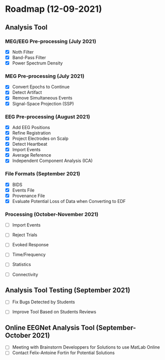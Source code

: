 # Roadmap (12-09-2021)

## Analysis Tool

### MEG/EEG Pre-processing (July 2021)
- [x] Noth Filter
- [x] Band-Pass Filter
- [x] Power Spectrum Density

### MEG Pre-processing (July 2021)
- [x] Convert Epochs to Continue
- [x] Detect Artifact
- [x] Remove Simultaneous Events
- [x] Signal-Space Projection (SSP)

### EEG Pre-processing (August 2021)
- [x] Add EEG Positions
- [x] Refine Registration
- [x] Project Electrodes on Scalp
- [x] Detect Heartbeat
- [x] Import Events
- [x] Average Reference
- [x] Independent Component Analysis (ICA)

### File Formats (September 2021)
- [x] BIDS
- [x] Events File
- [x] Provenance File
- [x] Evaluate Potential Loss of Data when Converting to EDF

### Processing (October-November 2021)
- [ ] Import Events
- [ ] Reject Trials
- [ ] Evoked Response
- [ ] Time/Frequency
- [ ] Statistics
- [ ] Connectivity


## Analysis Tool Testing (September 2021)
- [ ] Fix Bugs Detected by Students
- [ ] Improve Tool Based on Students Reviews


## Online EEGNet Analysis Tool (September-October 2021)
- [ ] Meeting with Brainstorm Developpers for Solutions to use MatLab Online
- [ ] Contact Felix-Antoine Fortin for Potential Solutions
